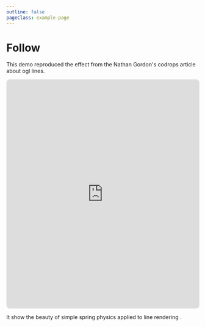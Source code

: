 ```yaml
---
outline: false
pageClass: example-page
---
```


# Follow

This demo reproduced the effect from the Nathan Gordon's codrops article about ogl lines. 

<iframe src="https://meshlines.netlify.app/examples/follow?noUI" width="100%" height="600" style="border: 1px solid #ddd; border-radius: 8px;"></iframe>

It show the beauty of simple spring physics applied to line rendering .
